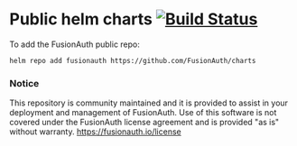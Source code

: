 # Public helm charts [![Build Status](https://travis-ci.org/FusionAuth/charts.svg?branch=master)](https://travis-ci.org/FusionAuth/charts)

To add the FusionAuth public repo:

```
helm repo add fusionauth https://github.com/FusionAuth/charts
```


### Notice
This repository is community maintained and it is provided to assist in your deployment and management of FusionAuth. Use of this software is not covered under the FusionAuth license agreement and is provided "as is" without warranty.  https://fusionauth.io/license
